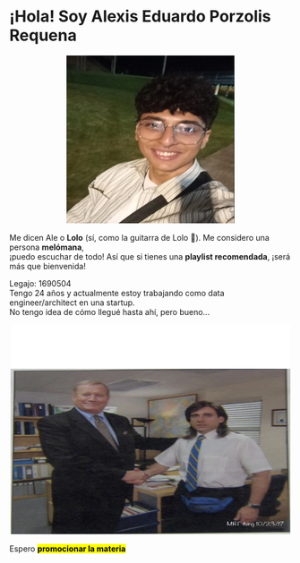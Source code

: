 # ¡Hola! Soy **Alexis Eduardo Porzolis Requena**

<p align="center">
  <img src="https://github.com/pdepman/2025-tp0-presentacion-Alexis-Porzolis/blob/master/assets/face_photo.png?raw=true" width="300" height="300"/>
  <br>
</p>

Me dicen Ale o **Lolo** (sí, como la guitarra de Lolo 🎸). Me considero una persona **melómana**,<br>
¡puedo escuchar de todo! Así que si tienes una **playlist recomendada**, ¡será más que bienvenida!<br>

Legajo: 1690504<br>
Tengo 24 años y actualmente estoy trabajando como data engineer/architect en una startup.<br>
No tengo idea de cómo llegué hasta ahí, pero bueno...

<p align="center">
  <img src="https://github.com/pdepman/2025-tp0-presentacion-Alexis-Porzolis/blob/master/assets/meme_theoffice.jpg?raw=true" width="500" height="375"/>
  <br>
</p>

Espero <span style="background-color: yellow; color: black; font-weight: bold;">**promocionar la materia**</span>